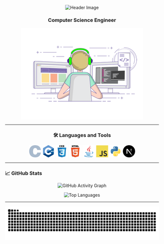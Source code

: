 <p align="center">
  <img src="header.svg" alt="Header Image" />
</p>

<h3 align="center">Computer Science Engineer</h3>

<p align="center">
  <img src="https://raw.githubusercontent.com/devSouvik/devSouvik/master/gif3.gif" alt="Coding" width="400" />
</p>

---

<h3 align="center">🛠️ Languages and Tools </h3>

<p align="center">
  <a href="https://www.cprogramming.com/" target="_blank"><img src="https://raw.githubusercontent.com/devicons/devicon/master/icons/c/c-original.svg" alt="C" width="40" height="40"/></a>
  <a href="https://www.w3schools.com/cpp/" target="_blank"><img src="https://raw.githubusercontent.com/devicons/devicon/master/icons/cplusplus/cplusplus-original.svg" alt="C++" width="40" height="40"/></a>
  <a href="https://www.w3schools.com/css/" target="_blank"><img src="https://raw.githubusercontent.com/devicons/devicon/master/icons/css3/css3-original-wordmark.svg" alt="CSS3" width="40" height="40"/></a>
  <a href="https://www.w3.org/html/" target="_blank"><img src="https://raw.githubusercontent.com/devicons/devicon/master/icons/html5/html5-original-wordmark.svg" alt="HTML5" width="40" height="40"/></a>
  <a href="https://www.java.com" target="_blank"><img src="https://raw.githubusercontent.com/devicons/devicon/master/icons/java/java-original.svg" alt="Java" width="40" height="40"/></a>
  <a href="https://developer.mozilla.org/en-US/docs/Web/JavaScript" target="_blank"><img src="https://raw.githubusercontent.com/devicons/devicon/master/icons/javascript/javascript-original.svg" alt="JavaScript" width="40" height="40"/></a>
  <a href="https://www.python.org" target="_blank"><img src="https://raw.githubusercontent.com/devicons/devicon/master/icons/python/python-original.svg" alt="Python" width="40" height="40"/></a>
  <a href="https://nextjs.org/" target="_blank"><img src="https://raw.githubusercontent.com/devicons/devicon/master/icons/nextjs/nextjs-original.svg" alt="Next.js" width="40" height="40"/></a>

  
    
</p>

---

### 📈 GitHub Stats

<p align="center">
  <img src="https://github-readme-activity-graph.vercel.app/graph?username=jibin7jose&theme=tokyo-night&hide_border=true&area=true&custom_title=Total%20Contributions%20Graph" alt="GitHub Activity Graph"/>
</p>

<p align="center">
  <img src="https://github-readme-stats.vercel.app/api/top-langs?username=jibin7jose&show_icons=true&locale=en&layout=compact" alt="Top Languages"/>
</p>

---

<p align="center">
  <img src="https://github.com/jibin7jose/jibin7jose/blob/output/github-contribution-grid-snake.svg" alt="Snake animation"/>
</p>
